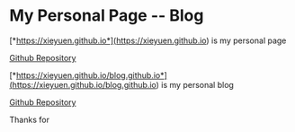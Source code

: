 # My Personal Page -- Blog

[*https://xieyuen.github.io*](<https://xieyuen.github.io>) is my personal page

[Github Repository](<https://github.com/xieyuen/xieyuen.github.io>)

[*https://xieyuen.github.io/blog.github.io*](<https://xieyuen.github.io/blog.github.io>) is my personal blog

[Github Repository](<https://github.com/xieyuen/blog.github.io>)

Thanks for
